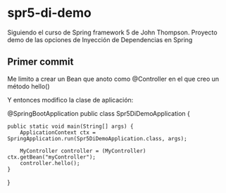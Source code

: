 # spr5-di-demo
Siguiendo el curso de Spring framework 5 de John Thompson. Proyecto demo de las opciones de Inyección de Dependencias en Spring

## Primer commit 
Me limito a crear un Bean que anoto como @Controller en el que creo un método hello()

Y entonces modifico la clase de aplicación: 

@SpringBootApplication
public class Spr5DiDemoApplication {

	public static void main(String[] args) {
		ApplicationContext ctx = SpringApplication.run(Spr5DiDemoApplication.class, args);
		
		MyController controller = (MyController) ctx.getBean("myController");
		controller.hello();
	}

}


